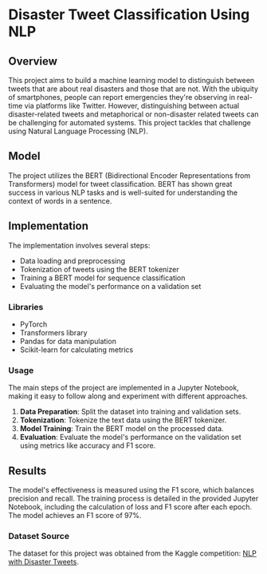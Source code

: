 # Disaster Tweet Classification Using NLP

## Overview
This project aims to build a machine learning model to distinguish between tweets that are about real disasters and those that are not. With the ubiquity of smartphones, people can report emergencies they're observing in real-time via platforms like Twitter. 
However, distinguishing between actual disaster-related tweets and metaphorical or non-disaster related tweets can be challenging for automated systems. This project tackles that challenge using Natural Language Processing (NLP).

## Model
The project utilizes the BERT (Bidirectional Encoder Representations from Transformers) model for tweet classification. BERT has shown great success in various NLP tasks and is well-suited for understanding the context of words in a sentence.

## Implementation
The implementation involves several steps:
- Data loading and preprocessing
- Tokenization of tweets using the BERT tokenizer
- Training a BERT model for sequence classification
- Evaluating the model's performance on a validation set

### Libraries 
- PyTorch
- Transformers library
- Pandas for data manipulation
- Scikit-learn for calculating metrics

### Usage
The main steps of the project are implemented in a Jupyter Notebook, making it easy to follow along and experiment with different approaches.

1. **Data Preparation**: Split the dataset into training and validation sets.
2. **Tokenization**: Tokenize the text data using the BERT tokenizer.
3. **Model Training**: Train the BERT model on the processed data.
4. **Evaluation**: Evaluate the model's performance on the validation set using metrics like accuracy and F1 score.

## Results
The model's effectiveness is measured using the F1 score, which balances precision and recall. The training process is detailed in the provided Jupyter Notebook, including the calculation of loss and F1 score after each epoch. The model achieves an F1 score of 97%.

### Dataset Source
The dataset for this project was obtained from the Kaggle competition: [NLP with Disaster Tweets](https://www.kaggle.com/competitions/nlp-getting-started/data).
